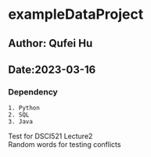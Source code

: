 # exampleDataProject
## Author: Qufei Hu
## Date:2023-03-16

### Dependency
`1. Python` \
`2. SQL` \
`3. Java` 

Test for DSCI521 Lecture2 \
Random words for testing conflicts


